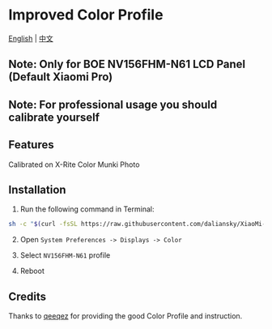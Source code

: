 # Improved Color Profile

[English](README.md) | [中文](README_CN.md)

## Note: Only for BOE NV156FHM-N61 LCD Panel (Default Xiaomi Pro)

## Note: For professional usage you should calibrate yourself

## Features

Calibrated on X-Rite Color Munki Photo


## Installation

1. Run the following command in Terminal:

```bash
sh -c "$(curl -fsSL https://raw.githubusercontent.com/daliansky/XiaoMi-Pro-Hackintosh/master/ColorProfile/one-key-colorprofile.sh)"
```

2. Open `System Preferences -> Displays -> Color`

3. Select `NV156FHM-N61` profile

4. Reboot


## Credits

Thanks to [qeeqez](https://github.com/qeeqez) for providing the good Color Profile and instruction.
